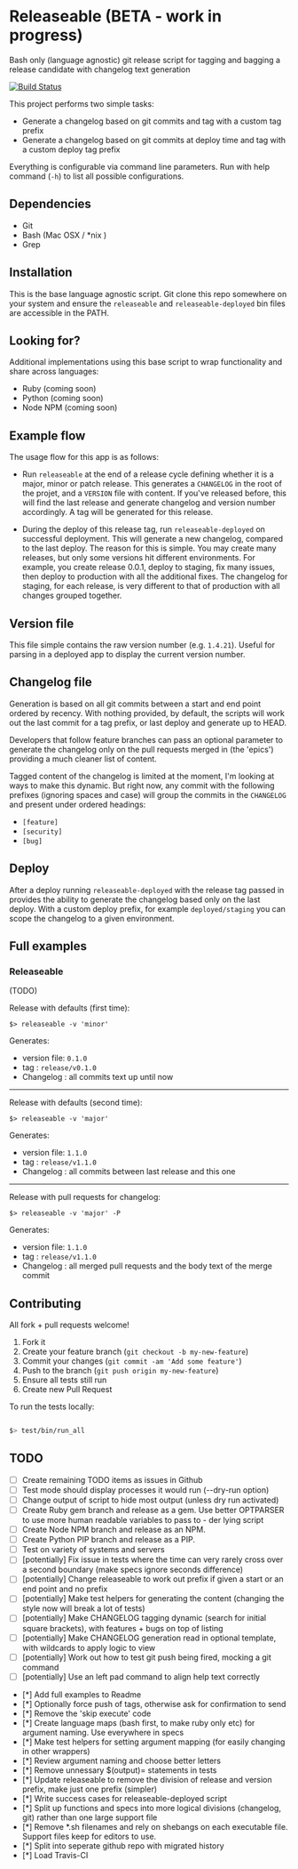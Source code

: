 # Releaseable (BETA - work in progress)

Bash only (language agnostic) git release script for tagging and bagging a release candidate with changelog text generation

[![Build Status](https://travis-ci.org/tommeier/releaseable.png)](https://travis-ci.org/tommeier/releaseable)

This project performs two simple tasks:

  * Generate a changelog based on git commits and tag with a custom tag prefix
  * Generate a changelog based on git commits at deploy time and tag with a custom deploy tag prefix

Everything is configurable via command line parameters. Run with help command (`-h`) to list all possible configurations.

## Dependencies

  * Git
  * Bash (Mac OSX / *nix )
  * Grep

## Installation

This is the base language agnostic script. Git clone this repo somewhere on your system and ensure the `releaseable` and `releaseable-deployed` bin files are accessible in the PATH.

## Looking for?

Additional implementations using this base script to wrap functionality and share across languages:

  * Ruby (coming soon)
  * Python (coming soon)
  * Node NPM (coming soon)

## Example flow

The usage flow for this app is as follows:

  * Run `releaseable` at the end of a release cycle defining whether it is a major, minor or patch release. This generates a `CHANGELOG` in the root of the projet, and a `VERSION` file with content. If you've released before, this will find the last release and generate changelog and version number accordingly. A tag will be generated for this release.

  * During the deploy of this release tag, run `releaseable-deployed` on successful deployment. This will generate a new changelog, compared to the last deploy. The reason for this is simple. You may create many releases, but only some versions hit different environments. For example, you create release 0.0.1, deploy to staging, fix many issues, then deploy to production with all the additional fixes. The changelog for staging, for each release, is very different to that of production with all changes grouped together.

## Version file

This file simple contains the raw version number (e.g. `1.4.21`). Useful for parsing in a deployed app to display the current version number.

## Changelog file

Generation is based on all git commits between a start and end point ordered by recency. With nothing provided, by default, the scripts will work out the last commit for a tag prefix, or last deploy and generate up to HEAD.

Developers that follow feature branches can pass an optional parameter to generate the changelog only on the pull requests merged in (the 'epics') providing a much cleaner list of content.

Tagged content of the changelog is limited at the moment, I'm looking at ways to make this dynamic. But right now, any commit with the following prefixes (ignoring spaces and case) will group the commits in the `CHANGELOG` and present under ordered headings:

   * `[feature]`
   * `[security]`
   * `[bug]`

## Deploy

After a deploy running `releaseable-deployed` with the release tag passed in provides the ability to generate the changelog based only on the last deploy. With a custom deploy prefix, for example `deployed/staging` you can scope the changelog to a given environment.

## Full examples

### Releaseable
(TODO)

Release with defaults (first time):
```
$> releaseable -v 'minor'
```
Generates:
  * version file: `0.1.0`
  * tag         : `release/v0.1.0`
  * Changelog   : all commits text up until now

---

Release with defaults (second time):
```
$> releaseable -v 'major'
```
Generates:
  * version file: `1.1.0`
  * tag         : `release/v1.1.0`
  * Changelog   : all commits between last release and this one

---

Release with pull requests for changelog:
```
$> releaseable -v 'major' -P
```
Generates:
  * version file: `1.1.0`
  * tag         : `release/v1.1.0`
  * Changelog   : all merged pull requests and the body text of the merge commit


## Contributing

All fork + pull requests welcome!

1. Fork it
2. Create your feature branch (`git checkout -b my-new-feature`)
3. Commit your changes (`git commit -am 'Add some feature'`)
4. Push to the branch (`git push origin my-new-feature`)
5. Ensure all tests still run
6. Create new Pull Request

To run the tests locally:

```Bash

$> test/bin/run_all

```

## TODO

 - [ ] Create remaining TODO items as issues in Github
 - [ ] Test mode should display processes it would run (--dry-run option)
 - [ ] Change output of script to hide most output (unless dry run activated)
 - [ ] Create Ruby gem branch and release as a gem. Use better OPTPARSER to use more human readable variables to pass to - der lying  script
 - [ ] Create Node NPM branch and release as an NPM.
 - [ ] Create Python PIP branch and release as a PIP.
 - [ ] Test on variety of systems and servers
 - [ ] [potentially] Fix issue in tests where the time can very rarely cross over a second boundary (make specs ignore seconds difference)
 - [ ] [potentially] Change releaseable to work out prefix if given a start or an end point and no prefix
 - [ ] [potentially] Make test helpers for generating the content (changing the style now will break a lot of tests)
 - [ ] [potentially] Make CHANGELOG tagging dynamic (search for initial square brackets), with features + bugs on top of listing
 - [ ] [potentially] Make CHANGELOG generation read in optional template, with wildcards to apply logic to view
 - [ ] [potentially] Work out how to test git push being fired, mocking a git command
 - [ ] [potentially] Use an left pad command to align help text correctly
 - [*] Add full examples to Readme
 - [*] Optionally force push of tags, otherwise ask for confirmation to send
 - [*] Remove the 'skip execute' code
 - [*] Create language maps (bash first, to make ruby only etc) for argument naming. Use everywhere in specs
 - [*] Make test helpers for setting argument mapping (for easily changing in other wrappers)
 - [*] Review argument naming and choose better letters
 - [*] Remove unnessary $(output)= statements in tests
 - [*] Update releaseable to remove the division of release and version prefix, make just one prefix (simpler)
 - [*] Write success cases for releaseable-deployed script
 - [*] Split up functions and specs into more logical divisions (changelog, git) rather than one large support file
 - [*] Remove *.sh filenames and rely on shebangs on each executable file. Support files keep for editors to use.
 - [*] Split into seperate github repo with migrated history
 - [*] Load Travis-CI





